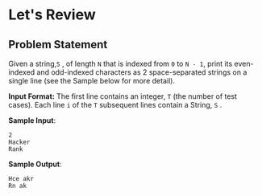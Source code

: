 # Let's Review

## Problem Statement
Given a string,`S` , of length `N` that is indexed from `0` to `N - 1`, print its even-indexed and odd-indexed characters as 2 space-separated strings on a single line (see the Sample below for more detail). 

**Input Format:**
The first line contains an integer, `T` (the number of test cases).
Each line `i` of the `T` subsequent lines contain a String, `S` . 

**Sample Input**:
```
2
Hacker
Rank
```

**Sample Output**:
```
Hce akr
Rn ak
```
